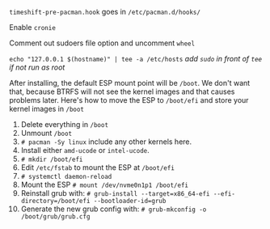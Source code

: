 `timeshift-pre-pacman.hook` goes in `/etc/pacman.d/hooks/`

Enable `cronie`

Comment out sudoers file option and uncomment `wheel`

`echo "127.0.0.1 $(hostname)" | tee -a /etc/hosts` *add `sudo` in front of `tee` if not run as root*

After installing, the default ESP mount point will be `/boot`. We don't want that, because BTRFS will not see the kernel images and that causes problems later. Here's how to move the ESP to `/boot/efi` and store your kernel images in `/boot`

1. Delete everything in `/boot`
2. Unmount `/boot`
3. `# pacman -Sy linux` include any other kernels here.
4. Install either `amd-ucode` or `intel-ucode`.
5. `# mkdir /boot/efi`
6. Edit `/etc/fstab` to mount the ESP at `/boot/efi`
7. `# systemctl daemon-reload`
8. Mount the ESP `# mount /dev/nvme0n1p1 /boot/efi`
9. Reinstall grub with: `# grub-install --target=x86_64-efi --efi-directory=/boot/efi --bootloader-id=grub`
10. Generate the new grub config with: `# grub-mkconfig -o /boot/grub/grub.cfg`
